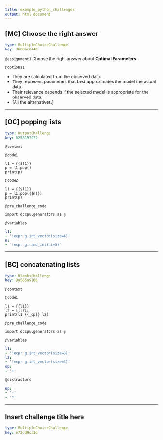 ```yaml
---
title: example_python_challenges
output: html_document
---
```


## [MC] Choose the right answer

```yaml
type: MultipleChoiceChallenge
key: d688ac0440
```

`@assignment1`
Choose the right answer about **Optimal Parameters**.

`@options1`
- They are calculated from the observed data.
- They represent parameters that best approximates the model the actual data.
- Their relevance depends if the selected model is appropriate for the observed data.
- [All the alternatives.]

---

## [OC] popping lists

```yaml
type: OutputChallenge
key: 6258197972
```

`@context`


`@code1`
```{python}
l1 = {{$l1}}
p = l1.pop()
print(p)
```

`@code2`
```{python}
l1 = {{$l1}}
p = l1.pop({{n}})
print(p)
```

`@pre_challenge_code`
```{python}
import dccpu.generators as g
```

`@variables`
```yaml
l1:
- '!expr g.int_vector(size=6)'
n:
- '!expr g.rand_int(hi=5)'
```

---

## [BC] concatenating lists

```yaml
type: BlanksChallenge
key: 8a565a9166
```

`@context`


`@code1`
```{python}
l1 = {{l1}}
l2 = {{l2}}
print(l1 {{_op}} l2)
```

`@pre_challenge_code`
```{python}
import dccpu.generators as g
```

`@variables`
```yaml
l1:
- '!expr g.int_vector(size=3)'
l2:
- '!expr g.int_vector(size=3)'
op:
- '+'
```

`@distractors`
```yaml
op:
- '-'
- '*'
```

---

## Insert challenge title here

```yaml
type: MultipleChoiceChallenge
key: e72dd9ca1d
```
